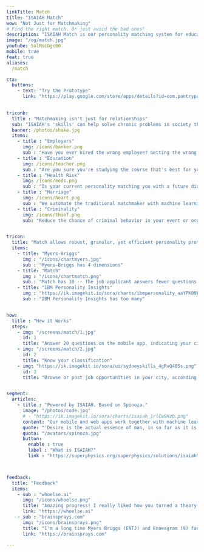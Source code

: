 ```yaml
---
linkTitle: Match
title: "ISAIAH Match"
wow: "Not Just for Matchmaking"
# Find the right match. Or just avoid the bad ones"
description: "ISAIAH Match is our personality matching system for education, jobs, products, fake news, and relationships, as a part of a new morality-based socio-economic system"
image: "/og/match.jpg"
youtube: 5alMsLDgc00
mobile: true
feat: true
aliases:
  /match 

cta:
  buttons:
    - text: "Try the Prototype"
      link: "https://play.google.com/store/apps/details?id=com.pantrypoints.match&pli=1"

  
triconb:
  title : "Matchmaking isn't just for relationships"
  sub: "ISAIAH's 'skills' can help solve chronic problems in society that are unsolved by science"
  banner: /photos/shake.jpg
  items:
    - title : "Employers"
      img: /icons/banker.png   
      sub : "Have you ever hired the wrong employee? Getting the wrong person for the job could be very costly"
    - title : "Education"
      img: /icons/teacher.png    
      sub : "Are you sure you're studying the course that's best for you? Get it right with Match"
    - title : "Health Risk"
      img: /icons/meds.png
      sub : "Is your current personality matching you with a future diabetes at 40? Know your future health risks before you end up with them"
    - title : "Marriage"
      img: /icons/heart.png
      sub : "We automate the traditional matchmaker with machine learning"
    - title : "Criminality"
      img: /icons/thief.png
      sub: "Reduce the chance of criminal behavior in your event or organization"


tricon:
  title: "Match allows robust, granular, yet efficient personality profiling that is physically verifiable"
  items:
    - title: "Myers-Briggs"
      img : "/icons/chartmyers.jpg"
      sub : "Myers-Briggs has 4 dimensions"
    - title: "Match"
      img : "/icons/chartmatch.png"
      sub : "Match has 10 -- The job applicant answers fewer questions than Myers-Briggs, but reveals much more information"
    - title: "IBM Personality Insights"
      img : "https://ik.imagekit.io/sora/charts/ibmpersonality_aaYPK09FT.jpg"
      sub : "IBM Personality Insights has too many"


how:
  title : "How it Works"
  steps:
    - img: "/screens/match/1.jpg"
      id: 1
      title: "Answer 20 questions on the mobile app, indicating your city"  
    - img: "/screens/match/2.jpg"
      id: 2
      title: "Know your classification"
    - img: "https://ik.imagekit.io/sora/ui/sydneyskills_4gRvQ48Ss.png"
      id: 3
      title: "Browse or post job opportunities in your city, according to your classification"


segment:
  articles:
    - title : "Powered by ISAIAH. Based on Spinoza."
      image: "/photos/code.jpg"
      # - "https://ik.imagekit.io/sora/charts/isaiah_1rlCw9Hzb.png"
      content: "Our mobile and web apps work together with machine learning to create ISAIAH. Match is one of the 'skills' of ISAIAH. If our proposed social system is based on Socrates, our governence system is based on David Hume, and our economic system is based on Adam Smith, our proposed personality system is based on Spinoza's Ethics which proposes predestination that checks liberalism. A hamburger lover would think that he is eating hamburgers out of his free will. But metaphysically, his love for burgers is a <a href='https://en.wikipedia.org/wiki/Bandha_(Jainism)'>predetermined bondage</a> arising from a quality of his soul, which can then be revealed by data. This then would support the belief that we exist inside a matrix that the Hindus call the <a href='https://en.wikipedia.org/wiki/Brahma'>Brahma</a>"
      quote: "'Desire is the actual essence of man, in so far as it is conceived, as determined to a particular activity by some given modification of itself.' <cite>Spinoza, The Ethics, Part 3</cite>"
      quota: "/avatars/spinoza.jpg"
      button:
        enable : true
        label : "What is ISAIAH?"
        link : "https://superphysics.org/superphysics/solutions/isaiah"



feedback:
  title: "Feedback"
  items:
    - sub : "whoelse.ai"
      img: "/icons/whoelse.png"
      title: "Amazing progress! I really liked how you turned a theory into a product offering. Keep up the good work!"
      link: "https://whoelse.ai"
    - sub : "brainsprays.com"
      img: "/icons/brainsprays.png"
      title: "I'm a long time Myers Briggs (ENTJ) and Enneagram (9) fan so love this stuff" 
      link: "https://brainsprays.com"

---
```

